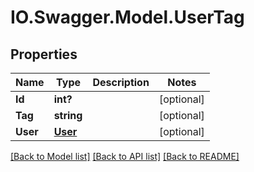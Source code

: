 # IO.Swagger.Model.UserTag
## Properties

Name | Type | Description | Notes
------------ | ------------- | ------------- | -------------
**Id** | **int?** |  | [optional] 
**Tag** | **string** |  | [optional] 
**User** | [**User**](User.md) |  | [optional] 

[[Back to Model list]](../README.md#documentation-for-models) [[Back to API list]](../README.md#documentation-for-api-endpoints) [[Back to README]](../README.md)

